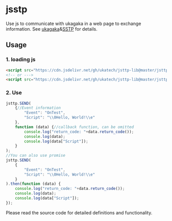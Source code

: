 # jsstp  

Use js to communicate with ukagaka in a web page to exchange information.
See [ukagaka](https://en.wikipedia.org/wiki/Ukagaka)&[SSTP](http://ssp.shillest.net/ukadoc/manual/spec_sstp.html) for details.

## Usage

### 1. loading js

```html
<script src="https://cdn.jsdelivr.net/gh/ukatech/jsttp-lib@master/jsttp.min.js"></script>
<!-- or --->
<script src="https://cdn.jsdelivr.net/gh/ukatech/jsttp-lib@master/jsttp.js"></script>
```

### 2. Use

```javascript
jsttp.SEND(
	{//Event information
		"Event": "OnTest",
		"Script": "\\0Hello, World!\\e"
	},
	function (data) {//callback function, can be omitted
		console.log("return_code: "+data.return_code());
		console.log(data);
		console.log(data["Script"]);
	}
);
//You can also use promise
jsttp.SEND(
	{
		"Event": "OnTest",
		"Script": "\\0Hello, World!\\e"
	}
).then(function (data) {
	console.log("return_code: "+data.return_code());
	console.log(data);
	console.log(data["Script"]);
});
```
Please read the source code for detailed definitions and functionality.

